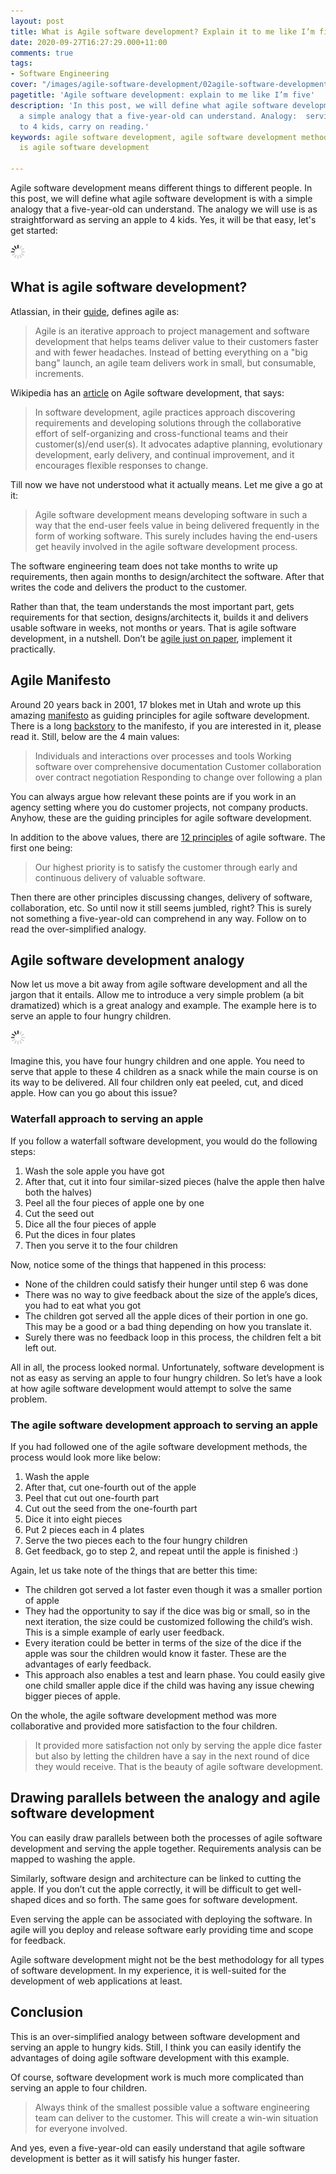 ```yaml
---
layout: post
title: What is Agile software development? Explain it to me like I’m five
date: 2020-09-27T16:27:29.000+11:00
comments: true
tags:
- Software Engineering
cover: "/images/agile-software-development/02agile-software-development-apple.jpg"
pagetitle: 'Agile software development: explain to me like I’m five'
description: 'In this post, we will define what agile software development is with
  a simple analogy that a five-year-old can understand. Analogy:  serving an apple
  to 4 kids, carry on reading.'
keywords: agile software development, agile software development methodology, what
  is agile software development

---
```

Agile software development means different things to different people. In this post, we will define what agile software development is with a simple analogy that a five-year-old can understand. The analogy we will use is as straightforward as serving an apple to 4 kids. Yes, it will be that easy, let's get started:

<img class="center" src="/images/generic/loading.gif" data-echo="/images/agile-software-development/01agile-software-development-apple.jpg" title="Agile software development Apple serving analogy" alt="Agile software development serve apple to 4 children analogy">

<!-- more -->

## What is agile software development?

Atlassian, in their [guide](https://www.atlassian.com/agile), defines agile as:

> Agile is an iterative approach to project management and software development that helps teams deliver value to their customers faster and with fewer headaches. Instead of betting everything on a "big bang" launch, an agile team delivers work in small, but consumable, increments.

Wikipedia has an [article](https://en.wikipedia.org/wiki/Agile_software_development) on Agile software development, that says:

> In software development, agile practices approach discovering requirements and developing solutions through the collaborative effort of self-organizing and cross-functional teams and their customer(s)/end user(s). It advocates adaptive planning, evolutionary development, early delivery, and continual improvement, and it encourages flexible responses to change.

Till now we have not understood what it actually means. Let me give a go at it:

> Agile software development means developing software in such a way that the end-user feels value in being delivered frequently in the form of working software. This surely includes having the end-users get heavily involved in the agile software development process.

The software engineering team does not take months to write up requirements, then again months to design/architect the software. After that writes the code and delivers the product to the customer.

Rather than that, the team understands the most important part, gets requirements for that section, designs/architects it, builds it and delivers usable software in weeks, not months or years. That is agile software development, in a nutshell. Don’t be [agile just on paper](/blog/2018/11/5-signs-that-reveal-your-software-development-process-is-agile-only-on-paper-and-solutions-for-them/), implement it practically.

## Agile Manifesto

Around 20 years back in 2001, 17 blokes met in Utah and wrote up this amazing [manifesto](https://agilemanifesto.org/) as guiding principles for agile software development. There is a long [backstory](https://www.atlassian.com/agile/manifesto) to the manifesto, if you are interested in it, please read it. Still, below are the 4 main values:

> Individuals and interactions over processes and tools
> Working software over comprehensive documentation
> Customer collaboration over contract negotiation
> Responding to change over following a plan

You can always argue how relevant these points are if you work in an agency setting where you do customer projects, not company products. Anyhow, these are the guiding principles for agile software development.

In addition to the above values, there are [12 principles](https://agilemanifesto.org/principles.html) of agile software. The first one being:

> Our highest priority is to satisfy the customer through early and continuous delivery of valuable software.

Then there are other principles discussing changes, delivery of software, collaboration, etc. So until now it still seems jumbled, right? This is surely not something a five-year-old can comprehend in any way. Follow on to read the over-simplified analogy.

## Agile software development analogy

Now let us move a bit away from agile software development and all the jargon that it entails. Allow me to introduce a very simple problem (a bit dramatized) which is a great analogy and example. The example here is to serve an apple to four hungry children.

<img class="center" src="/images/generic/loading.gif" data-echo="/images/agile-software-development/02agile-software-development-apple.jpg" title="Agile software development an Apple serving analogy" alt="Agile software development serve an apple to 4 children analogy">

Imagine this, you have four hungry children and one apple. You need to serve that apple to these 4 children as a snack while the main course is on its way to be delivered. All four children only eat peeled, cut, and diced apple. How can you go about this issue?

### Waterfall approach to serving an apple

If you follow a waterfall software development, you would do the following steps:

1. Wash the sole apple you have got
2. After that, cut it into four similar-sized pieces (halve the apple then halve both the halves)
3. Peel all the four pieces of apple one by one
4. Cut the seed out
5. Dice all the four pieces of apple
6. Put the dices in four plates
7. Then you serve it to the four children

Now, notice some of the things that happened in this process:

* None of the children could satisfy their hunger until step 6 was done
* There was no way to give feedback about the size of the apple’s dices, you had to eat what you got
* The children got served all the apple dices of their portion in one go. This may be a good or a bad thing depending on how you translate it.
* Surely there was no feedback loop in this process, the children felt a bit left out.

All in all, the process looked normal. Unfortunately, software development is not as easy as serving an apple to four hungry children. So let’s have a look at how agile software development would attempt to solve the same problem.

### The agile software development approach to serving an apple

If you had followed one of the agile software development methods, the process would look more like below:

1. Wash the apple
2. After that, cut one-fourth out of the apple
3. Peel that cut out one-fourth part
4. Cut out the seed from the one-fourth part
5. Dice it into eight pieces
6. Put 2 pieces each in 4 plates
7. Serve the two pieces each to the four hungry children
8. Get feedback, go to step 2, and repeat until the apple is finished :)

Again, let us take note of the things that are better this time:

* The children got served a lot faster even though it was a smaller portion of apple
* They had the opportunity to say if the dice was big or small, so in the next iteration, the size could be customized following the child’s wish. This is a simple example of early user feedback.
* Every iteration could be better in terms of the size of the dice if the apple was sour the children would know it faster. These are the advantages of early feedback.
* This approach also enables a test and learn phase. You could easily give one child smaller apple dice if the child was having any issue chewing bigger pieces of apple.

On the whole, the agile software development method was more collaborative and provided more satisfaction to the four children.

> It provided more satisfaction not only by serving the apple dice faster but also by letting the children have a say in the next round of dice they would receive. That is the beauty of agile software development.

## Drawing parallels between the analogy and agile software development

You can easily draw parallels between both the processes of agile software development and serving the apple together. Requirements analysis can be mapped to washing the apple.

Similarly, software design and architecture can be linked to cutting the apple. If you don’t cut the apple correctly, it will be difficult to get well-shaped dices and so forth. The same goes for software development.

Even serving the apple can be associated with deploying the software. In agile will you deploy and release software early providing time and scope for feedback.

Agile software development might not be the best methodology for all types of software development. In my experience, it is well-suited for the development of web applications at least.

## Conclusion

This is an over-simplified analogy between software development and serving an apple to hungry kids. Still, I think you can easily identify the advantages of doing agile software development with this example.

Of course, software development work is much more complicated than serving an apple to four children.

> Always think of the smallest possible value a software engineering team can deliver to the customer. This will create a win-win situation for everyone involved.

And yes, even a five-year-old can easily understand that agile software development is better as it will satisfy his hunger faster.